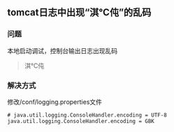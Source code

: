 ## tomcat日志中出现“淇℃伅”的乱码

### 问题

本地启动调试，控制台输出日志出现乱码

> 淇℃伅

### 解决方式

修改/conf/logging.properties文件

```properties
# java.util.logging.ConsoleHandler.encoding = UTF-8
java.util.logging.ConsoleHandler.encoding = GBK
```

